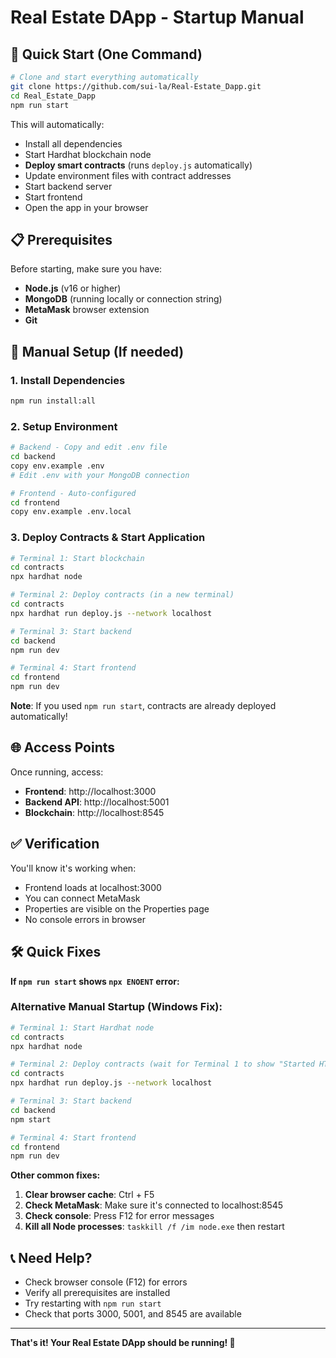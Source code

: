 # Real Estate DApp - Startup Manual

## 🚀 Quick Start (One Command)

```bash
# Clone and start everything automatically
git clone https://github.com/sui-la/Real-Estate_Dapp.git
cd Real_Estate_Dapp
npm run start
```

This will automatically:
- Install all dependencies
- Start Hardhat blockchain node
- **Deploy smart contracts** (runs `deploy.js` automatically)
- Update environment files with contract addresses
- Start backend server
- Start frontend
- Open the app in your browser

## 📋 Prerequisites

Before starting, make sure you have:
- **Node.js** (v16 or higher)
- **MongoDB** (running locally or connection string)
- **MetaMask** browser extension
- **Git**

## 🔧 Manual Setup (If needed)

### 1. Install Dependencies
```bash
npm run install:all
```

### 2. Setup Environment
```bash
# Backend - Copy and edit .env file
cd backend
copy env.example .env
# Edit .env with your MongoDB connection

# Frontend - Auto-configured
cd frontend
copy env.example .env.local
```

### 3. Deploy Contracts & Start Application
```bash
# Terminal 1: Start blockchain
cd contracts
npx hardhat node

# Terminal 2: Deploy contracts (in a new terminal)
cd contracts
npx hardhat run deploy.js --network localhost

# Terminal 3: Start backend
cd backend
npm run dev

# Terminal 4: Start frontend
cd frontend
npm run dev
```

**Note**: If you used `npm run start`, contracts are already deployed automatically!

## 🌐 Access Points

Once running, access:
- **Frontend**: http://localhost:3000
- **Backend API**: http://localhost:5001
- **Blockchain**: http://localhost:8545

## ✅ Verification

You'll know it's working when:
- Frontend loads at localhost:3000
- You can connect MetaMask
- Properties are visible on the Properties page
- No console errors in browser

## 🛠️ Quick Fixes

**If `npm run start` shows `npx ENOENT` error:**

### **Alternative Manual Startup (Windows Fix):**
```bash
# Terminal 1: Start Hardhat node
cd contracts
npx hardhat node

# Terminal 2: Deploy contracts (wait for Terminal 1 to show "Started HTTP and WebSocket JSON-RPC server")
cd contracts
npx hardhat run deploy.js --network localhost

# Terminal 3: Start backend
cd backend
npm start

# Terminal 4: Start frontend
cd frontend
npm run dev
```

**Other common fixes:**
1. **Clear browser cache**: Ctrl + F5
2. **Check MetaMask**: Make sure it's connected to localhost:8545
3. **Check console**: Press F12 for error messages
4. **Kill all Node processes**: `taskkill /f /im node.exe` then restart

## 📞 Need Help?

- Check browser console (F12) for errors
- Verify all prerequisites are installed
- Try restarting with `npm run start`
- Check that ports 3000, 5001, and 8545 are available

---

**That's it! Your Real Estate DApp should be running! 🎉**
